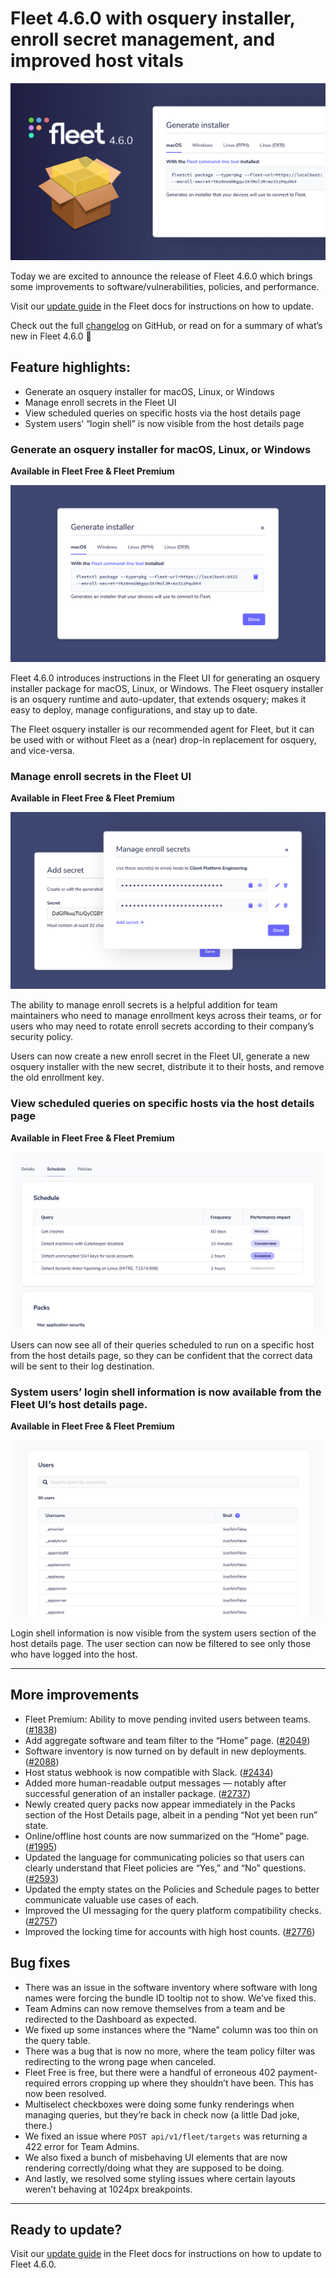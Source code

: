 # Fleet 4.6.0 with osquery installer, enroll secret management, and improved host vitals

![Fleet 4.6.0](../website/assets/images/articles/fleet-4.6.0-cover-700x393@2x.png)

Today we are excited to announce the release of Fleet 4.6.0 which brings some improvements to software/vulnerabilities, policies, and performance.

Visit our [update guide](https://fleetdm.com/docs/using-fleet/updating-fleet) in the Fleet docs for instructions on how to update.

Check out the full [changelog](https://github.com/fleetdm/fleet/releases/tag/fleet-v4.6.0) on GitHub, or read on for a summary of what’s new in Fleet 4.6.0 🚀


## Feature highlights:

- Generate an osquery installer for macOS, Linux, or Windows
- Manage enroll secrets in the Fleet UI
- View scheduled queries on specific hosts via the host details page
- System users’ “login shell” is now visible from the host details page

### Generate an osquery installer for macOS, Linux, or Windows

**Available in Fleet Free & Fleet Premium**

![Generate an osquery installer](../website/assets/images/articles/fleet-4.6.0-1-700x393@2x.png)

Fleet 4.6.0 introduces instructions in the Fleet UI for generating an osquery installer package for macOS, Linux, or Windows. The Fleet osquery installer is an osquery runtime and auto-updater, that extends osquery; makes it easy to deploy, manage configurations, and stay up to date.

The Fleet osquery installer is our recommended agent for Fleet, but it can be used with or without Fleet as a (near) drop-in replacement for osquery, and vice-versa.

### Manage enroll secrets in the Fleet UI

**Available in Fleet Free & Fleet Premium**

![Manage enroll secrets in the Fleet UI](../website/assets/images/articles/fleet-4.6.0-2-700x393@2x.png)

The ability to manage enroll secrets is a helpful addition for team maintainers who need to manage enrollment keys across their teams, or for users who may need to rotate enroll secrets according to their company’s security policy.

Users can now create a new enroll secret in the Fleet UI, generate a new osquery installer with the new secret, distribute it to their hosts, and remove the old enrollment key.

### View scheduled queries on specific hosts via the host details page

**Available in Fleet Free & Fleet Premium**

![View scheduled queries on specific hosts via the host details page](../website/assets/images/articles/fleet-4.6.0-3-700x393@2x.png)

Users can now see all of their queries scheduled to run on a specific host from the host details page, so they can be confident that the correct data will be sent to their log destination.

### System users’ login shell information is now available from the Fleet UI’s host details page.

**Available in Fleet Free & Fleet Premium**

![System users' login shell information is now available from the Fleet UI's host details page](../website/assets/images/articles/fleet-4.6.0-4-700x393@2x.png)

Login shell information is now visible from the system users section of the host details page. The user section can now be filtered to see only those who have logged into the host.

---

## More improvements

- Fleet Premium: Ability to move pending invited users between teams. ([#1838](https://github.com/fleetdm/fleet/issues/1838))
- Add aggregate software and team filter to the “Home” page. ([#2049](https://github.com/fleetdm/fleet/issues/2049))
- Software inventory is now turned on by default in new deployments. ([#2088](https://github.com/fleetdm/fleet/issues/2088))
- Host status webhook is now compatible with Slack. ([#2434](https://github.com/fleetdm/fleet/issues/2434))
- Added more human-readable output messages — notably after successful generation of an installer package. ([#2737](https://github.com/fleetdm/fleet/issues/2737))
- Newly created query packs now appear immediately in the Packs section of the Host Details page, albeit in a pending “Not yet been run” state.
- Online/offline host counts are now summarized on the “Home” page. ([#1995](https://github.com/fleetdm/fleet/issues/1995))
- Updated the language for communicating policies so that users can clearly understand that Fleet policies are “Yes,” and “No” questions. ([#2593](https://github.com/fleetdm/fleet/issues/2593))
- Updated the empty states on the Policies and Schedule pages to better communicate valuable use cases of each.
- Improved the UI messaging for the query platform compatibility checks. ([#2757](https://github.com/fleetdm/fleet/issues/2757))
- Improved the locking time for accounts with high host counts. ([#2776](https://github.com/fleetdm/fleet/issues/2776))

## Bug fixes

- There was an issue in the software inventory where software with long names were forcing the bundle ID tooltip not to show. We’ve fixed this.
- Team Admins can now remove themselves from a team and be redirected to the Dashboard as expected.
- We fixed up some instances where the “Name” column was too thin on the query table.
- There was a bug that is now no more, where the team policy filter was redirecting to the wrong page when canceled.
- Fleet Free is free, but there were a handful of erroneous 402 payment-required errors cropping up where they shouldn’t have been. This has now been resolved.
- Multiselect checkboxes were doing some funky renderings when managing queries, but they’re back in check now (a little Dad joke, there.)
- We fixed an issue where `POST api/v1/fleet/targets` was returning a 422 error for Team Admins.
- We also fixed a bunch of misbehaving UI elements that are now rendering correctly/doing what they are supposed to be doing.
- And lastly, we resolved some styling issues where certain layouts weren’t behaving at 1024px breakpoints.

---

## Ready to update?

Visit our [update guide](https://fleetdm.com/docs/using-fleet/updating-fleet) in the Fleet docs for instructions on how to update to Fleet 4.6.0.

<meta name="category" value="releases">
<meta name="authorFullName" value="Mike Thomas">
<meta name="authorGitHubUsername" value="mike-j-thomas">
<meta name="publishedOn" value="2021-11-19">
<meta name="articleTitle" value="Fleet 4.6.0 with osquery installer, enroll secret management, and improved host vitals">
<meta name="articleImageUrl" value="../website/assets/images/articles/fleet-4.6.0-cover-1600x900@2x.jpg">